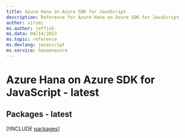 ```yaml
---
title: Azure Hana on Azure SDK for JavaScript
description: Reference for Azure Hana on Azure SDK for JavaScript
author: xirzec
ms.author: jeffish
ms.data: 04/14/2023
ms.topic: reference
ms.devlang: javascript
ms.service: hanaonazure
---
```

# Azure Hana on Azure SDK for JavaScript - latest
## Packages - latest
[!INCLUDE [packages](hana-on-azure-index.md)]